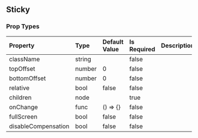 ## Sticky 



### Prop Types
Property | Type | Default Value | Is Required | Description
:--- | :--- | :--- | :--- | :---
className|string|&ensp;|false|&ensp;
topOffset|number|0|false|&ensp;
bottomOffset|number|0|false|&ensp;
relative|bool|false|false|&ensp;
children|node|&ensp;|true|&ensp;
onChange|func|() => {}|false|&ensp;
fullScreen|bool|false|false|&ensp;
disableCompensation|bool|false|false|&ensp;
